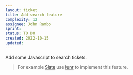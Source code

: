 ```yaml
---
layout: ticket
title: Add search feature
complexity: 12
assignee: John Rambo
sprint:
status: TO DO
created: 2022-10-15
updated:
---
```

Add some Javascript to search tickets.

> For example [Slate](https://github.com/slatedocs/slate) use [lunr](https://lunrjs.com/) to implement this feature.
